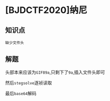 # [BJDCTF2020]纳尼

## 知识点

`缺少文件头`

## 解题

头部本来应该为`GIF89a`,只剩下了`9a`,插入文件头即可

然后`stegsolve`逐祯读取

最后`base64`解码